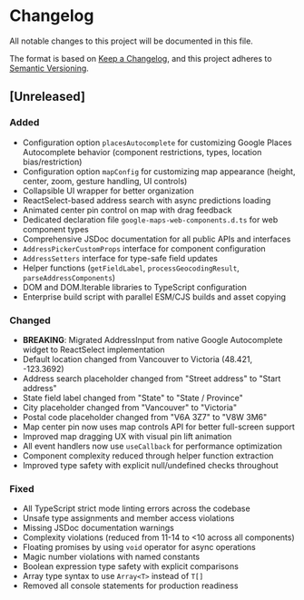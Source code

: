 # Changelog

All notable changes to this project will be documented in this file.

The format is based on [Keep a Changelog](https://keepachangelog.com/en/1.0.0/),
and this project adheres to [Semantic Versioning](https://semver.org/spec/v2.0.0.html).

## [Unreleased]

### Added

- Configuration option `placesAutocomplete` for customizing Google Places Autocomplete
  behavior (component restrictions, types, location bias/restriction)
- Configuration option `mapConfig` for customizing map appearance (height, center, zoom,
  gesture handling, UI controls)
- Collapsible UI wrapper for better organization
- ReactSelect-based address search with async predictions loading
- Animated center pin control on map with drag feedback
- Dedicated declaration file `google-maps-web-components.d.ts` for web component types
- Comprehensive JSDoc documentation for all public APIs and interfaces
- `AddressPickerCustomProps` interface for component configuration
- `AddressSetters` interface for type-safe field updates
- Helper functions (`getFieldLabel`, `processGeocodingResult`, `parseAddressComponents`)
- DOM and DOM.Iterable libraries to TypeScript configuration
- Enterprise build script with parallel ESM/CJS builds and asset copying

### Changed

- **BREAKING**: Migrated AddressInput from native Google Autocomplete widget to
  ReactSelect implementation
- Default location changed from Vancouver to Victoria (48.421, -123.3692)
- Address search placeholder changed from "Street address" to "Start address"
- State field label changed from "State" to "State / Province"
- City placeholder changed from "Vancouver" to "Victoria"
- Postal code placeholder changed from "V6A 3Z7" to "V8W 3M6"
- Map center pin now uses map controls API for better full-screen support
- Improved map dragging UX with visual pin lift animation
- All event handlers now use `useCallback` for performance optimization
- Component complexity reduced through helper function extraction
- Improved type safety with explicit null/undefined checks throughout

### Fixed

- All TypeScript strict mode linting errors across the codebase
- Unsafe type assignments and member access violations
- Missing JSDoc documentation warnings
- Complexity violations (reduced from 11-14 to <10 across all components)
- Floating promises by using `void` operator for async operations
- Magic number violations with named constants
- Boolean expression type safety with explicit comparisons
- Array type syntax to use `Array<T>` instead of `T[]`
- Removed all console statements for production readiness
